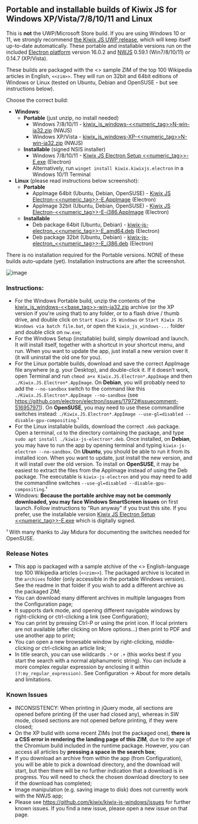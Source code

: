 ## Portable and installable builds of Kiwix JS for Windows XP/Vista/7/8/10/11 and Linux

This is **not** the UWP/Microsoft Store build. If you are using Windows 10 or 11, we strongly recommend [the Kiwix JS UWP release](https://kiwix.github.io/kiwix-js-windows/kiwix-js-uwp.html), which will keep itself up-to-date automatically. These portable and installable versions run on the included [Electron platform](https://www.electronjs.org/) version 16.0.2 and [NWJS](https://nwjs.io/) 0.59.1 (Win7/8/10/11) or 0.14.7 (XP/Vista).

These builds are packaged with the <<date>> sample ZIM of the top 100 Wikipedia articles in English, `<<zim>>`. They will run on 32bit and 64bit editions of Windows or Linux (tested on Ubuntu, Debian and OpenSUSE - but see instructions below).

Choose the correct build:

* **Windows**:
  - **Portable** (just unzip, no install needed)
    + Windows 7/8/10/11 - [kiwix_js_windows-<<numeric_tag>>N-win-ia32.zip](https://github.com/kiwix/kiwix-js-windows/releases/download/v<<base_tag>>/kiwix_js_windows-<<numeric_tag>>N-win-ia32.zip) (NWJS)
    + Windows XP/Vista - [kiwix_js_windows-XP-<<numeric_tag>>N-win-ia32.zip](https://github.com/kiwix/kiwix-js-windows/releases/download/v<<base_tag>>/kiwix_js_windows-XP-<<numeric_tag>>N-win-ia32.zip) (NWJS)
  - **Installable** (signed NSIS installer)
    + Windows 7/8/10/11 - [Kiwix JS Electron Setup <<numeric_tag>>-E.exe](https://github.com/kiwix/kiwix-js-windows/releases/download/v<<base_tag>>/Kiwix.JS.Electron.Setup.<<numeric_tag>>-E.exe) (Electron)
    + Alternatively, run `winget install kiwix.kiwixjs.electron` in a Windows 10/11 Terminal
* **Linux** (please read instructions below screenshot):
  - **Portable**
    + AppImage 64bit (Ubuntu, Debian, OpenSUSE) - [Kiwix JS Electron-<<numeric_tag>>-E.AppImage](https://github.com/kiwix/kiwix-js-windows/releases/download/v<<base_tag>>/Kiwix.JS.Electron-<<numeric_tag>>-E.AppImage) (Electron)
    + AppImage 32bit (Ubuntu, Debian, OpenSUSE) - [Kiwix JS Electron-<<numeric_tag>>-E-i386.AppImage](https://github.com/kiwix/kiwix-js-windows/releases/download/v<<base_tag>>/Kiwix.JS.Electron-<<numeric_tag>>-E-i386.AppImage) (Electron)
  - **Installable**
    + Deb package 64bit (Ubuntu, Debian) - [kiwix-js-electron_<<numeric_tag>>-E_amd64.deb](https://github.com/kiwix/kiwix-js-windows/releases/download/v<<base_tag>>/kiwix-js-electron_<<numeric_tag>>-E_amd64.deb) (Electron)
    + Deb package 32bit (Ubuntu, Debian) - [kiwix-js-electron_<<numeric_tag>>-E_i386.deb](https://github.com/kiwix/kiwix-js-windows/releases/download/v<<base_tag>>/kiwix-js-electron_<<numeric_tag>>-E_i386.deb) (Electron)

There is no installation required for the Portable versions. NONE of these builds auto-update (yet). Installation instructions are after the screenshot.

![image](https://user-images.githubusercontent.com/4304337/117862247-5a96df00-b28a-11eb-93f5-6483e8c2a608.png)

### Instructions:

* For the Windows Portable build, unzip the contents of the [kiwix_js_windows-<<base_tag>>-win-ia32.zip](https://github.com/kiwix/kiwix-js-windows/releases/download/v<<base_tag>>/kiwix_js_windows-<<numeric_tag>>N-win-ia32.zip) archive (or the XP version if you're using that) to any folder, or to a flash drive / thumb drive, and double click on `Start Kiwix JS Windows` or `Start Kiwix JS Windows via batch file.bat`, or open the `kiwix_js_windows-...` folder and double click on `nw.exe`;
* For the Windows Setup (installable) build, simply download and launch. It will install itself, together with a shortcut in your shortcut menu, and run. When you want to update the app, just install a new version over it (it will uninstall the old one for you).
* For the Linux portable builds, download and save the correct AppImage file anywhere (e.g. your Desktop), and double-click it. If it doesn’t work, open Terminal and run `chmod a+x Kiwix.JS.Electron*.AppImage` and then `./Kiwix.JS.Electron*.AppImage`. On **Debian**, you will probably need to add the `--no-sandbox` switch to the command like this `./Kiwix.JS.Electron*.AppImage --no-sandbox` (see https://github.com/electron/electron/issues/17972#issuecomment-516957971). On **OpenSUSE**, you may need to use these commandline switches instead: `./Kiwix.JS.Electron*.AppImage --use-gl=disabled --disable-gpu-compositing`.¹
* For the Linux installable builds, download the correct `.deb` package. Open a terminal, `cd` to the directory containing the package, and type `sudo apt install ./kiwix-js-electron*.deb`. Once installed, on **Debian**, you may have to run the app by opening terminal and typing `kiwix-js-electron --no-sandbox`. On **Ubuntu**, you should be able to run it from its installed icon. When you want to update, just install the new version, and it will install over the old version.  To install on **OpenSUSE**, it may be easiest to extract the files from the AppImage instead of using the Deb package. The executable is `kiwix-js-electron` and you may need to add the commandline switches `--use-gl=disabled --disable-gpu-compositing`.¹
* Windows: **Because the portable archive may not be commonly downloaded, you may face Windows SmartScreen issues** on first launch. Follow instructions to "Run anyway" if you trust this site. If you prefer, use the installable version [Kiwix JS Electron Setup <<numeric_tag>>-E.exe](https://github.com/kiwix/kiwix-js-windows/releases/download/v<<base_tag>>/Kiwix.JS.Electron.Setup.<<numeric_tag>>-E.exe) which is digitally signed.

¹ With many thanks to Jay Midura for documenting the switches needed for OpenSUSE.

### Release Notes

* This app is packaged with a sample atchive of the <<date>> English-language top 100 Wikipedia articles (`<<zim>>`). The packaged archive is located in the `archives` folder (only accessible in the portable Windows version). See the readme in that folder if you wish to add a different archive as the packaged ZIM;
* You can download many different archives in multiple languages from the Configuration page;
* It supports dark mode, and opening different navigable windows by right-clicking or ctrl-clicking a link (see Configuration);
* You can print by pressing Ctrl-P or using the print icon. If local printers are not available (after clicking on More options...) then print to PDF and use another app to print;
* You can open a new browsable window by right-clicking, middle-clicking or ctrl-clicking an article link;
* In title search, you can use wildcards `.*` or `.+` (this works best if you start the search with a normal alphanumeric string). You can include a more complex regular expression by enclosing it within `(?:my_regular_expression)`. See Configuration -> About for more details and limitations.

### Known Issues

* INCONSISTENCY: When printing in jQuery mode, all sections are opened before printing (if the user had closed any), whereas in SW mode, closed sections are not opened before printing, if they were closed;
* On the XP build with some recent ZIMs (not the packaged one), __there is a CSS error in rendering the landing page of this ZIM__, due to the age of the Chromium build included in the runtime package. However, you can access all articles by __pressing a space in the search box__;
* If you download an archive from within the app (from Configuration), you will be able to pick a download directory, and the download will start, but then there will be no further indication that a download is in progress. You will need to check the chosen download directory to see if the download has completed;
* Image manipulation (e.g. saving image to disk) does not currently work with the NWJS app;
* Please see https://github.com/kiwix/kiwix-js-windows/issues for further known issues. If you find a new issue, please open a new issue on that page.
